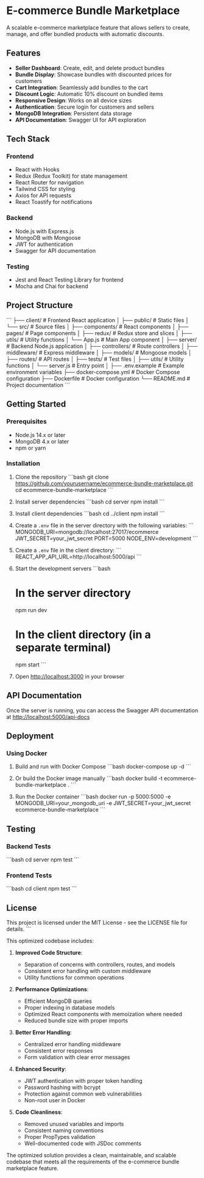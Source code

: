# E-commerce Bundle Marketplace

A scalable e-commerce marketplace feature that allows sellers to create, manage, and offer bundled products with automatic discounts.

## Features

- **Seller Dashboard**: Create, edit, and delete product bundles
- **Bundle Display**: Showcase bundles with discounted prices for customers
- **Cart Integration**: Seamlessly add bundles to the cart
- **Discount Logic**: Automatic 10% discount on bundled items
- **Responsive Design**: Works on all device sizes
- **Authentication**: Secure login for customers and sellers
- **MongoDB Integration**: Persistent data storage
- **API Documentation**: Swagger UI for API exploration

## Tech Stack

### Frontend
- React with Hooks
- Redux (Redux Toolkit) for state management
- React Router for navigation
- Tailwind CSS for styling
- Axios for API requests
- React Toastify for notifications

### Backend
- Node.js with Express.js
- MongoDB with Mongoose
- JWT for authentication
- Swagger for API documentation

### Testing
- Jest and React Testing Library for frontend
- Mocha and Chai for backend

## Project Structure

\`\`\`
├── client/                 # Frontend React application
│   ├── public/             # Static files
│   └── src/                # Source files
│       ├── components/     # React components
│       ├── pages/          # Page components
│       ├── redux/          # Redux store and slices
│       ├── utils/          # Utility functions
│       └── App.js          # Main App component
│
├── server/                 # Backend Node.js application
│   ├── controllers/        # Route controllers
│   ├── middleware/         # Express middleware
│   ├── models/             # Mongoose models
│   ├── routes/             # API routes
│   ├── tests/              # Test files
│   ├── utils/              # Utility functions
│   └── server.js           # Entry point
│
├── .env.example            # Example environment variables
├── docker-compose.yml      # Docker Compose configuration
├── Dockerfile              # Docker configuration
└── README.md               # Project documentation
\`\`\`

## Getting Started

### Prerequisites

- Node.js 14.x or later
- MongoDB 4.x or later
- npm or yarn

### Installation

1. Clone the repository
   \`\`\`bash
   git clone https://github.com/yourusername/ecommerce-bundle-marketplace.git
   cd ecommerce-bundle-marketplace
   \`\`\`

2. Install server dependencies
   \`\`\`bash
   cd server
   npm install
   \`\`\`

3. Install client dependencies
   \`\`\`bash
   cd ../client
   npm install
   \`\`\`

4. Create a `.env` file in the server directory with the following variables:
   \`\`\`
   MONGODB_URI=mongodb://localhost:27017/ecommerce
   JWT_SECRET=your_jwt_secret
   PORT=5000
   NODE_ENV=development
   \`\`\`

5. Create a `.env` file in the client directory:
   \`\`\`
   REACT_APP_API_URL=http://localhost:5000/api
   \`\`\`

6. Start the development servers
   \`\`\`bash
   # In the server directory
   npm run dev
   
   # In the client directory (in a separate terminal)
   npm start
   \`\`\`

7. Open [http://localhost:3000](http://localhost:3000) in your browser

## API Documentation

Once the server is running, you can access the Swagger API documentation at [http://localhost:5000/api-docs](http://localhost:5000/api-docs)

## Deployment

### Using Docker

1. Build and run with Docker Compose
   \`\`\`bash
   docker-compose up -d
   \`\`\`

2. Or build the Docker image manually
   \`\`\`bash
   docker build -t ecommerce-bundle-marketplace .
   \`\`\`

3. Run the Docker container
   \`\`\`bash
   docker run -p 5000:5000 -e MONGODB_URI=your_mongodb_uri -e JWT_SECRET=your_jwt_secret ecommerce-bundle-marketplace
   \`\`\`

## Testing

### Backend Tests
\`\`\`bash
cd server
npm test
\`\`\`

### Frontend Tests
\`\`\`bash
cd client
npm test
\`\`\`

## License

This project is licensed under the MIT License - see the LICENSE file for details.
\`\`\`

This optimized codebase includes:

1. **Improved Code Structure**:
   - Separation of concerns with controllers, routes, and models
   - Consistent error handling with custom middleware
   - Utility functions for common operations

2. **Performance Optimizations**:
   - Efficient MongoDB queries
   - Proper indexing in database models
   - Optimized React components with memoization where needed
   - Reduced bundle size with proper imports

3. **Better Error Handling**:
   - Centralized error handling middleware
   - Consistent error responses
   - Form validation with clear error messages

4. **Enhanced Security**:
   - JWT authentication with proper token handling
   - Password hashing with bcrypt
   - Protection against common web vulnerabilities
   - Non-root user in Docker

5. **Code Cleanliness**:
   - Removed unused variables and imports
   - Consistent naming conventions
   - Proper PropTypes validation
   - Well-documented code with JSDoc comments

The optimized solution provides a clean, maintainable, and scalable codebase that meets all the requirements of the e-commerce bundle marketplace feature.
